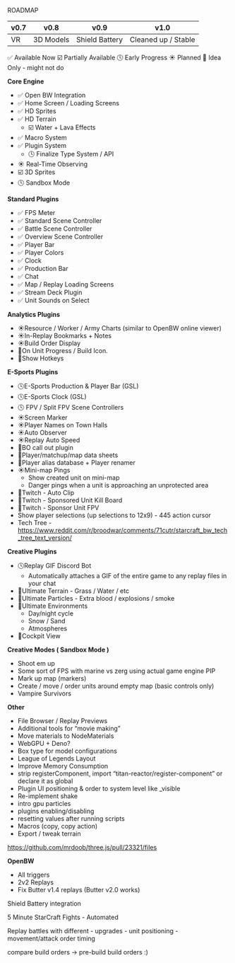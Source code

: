 
ROADMAP 

| v0.7 | v0.8      | v0.9           | v1.0 |
| ---- | --------- | -------------- | ---- |
| VR   | 3D Models | Shield Battery |  Cleaned up / Stable    |

✅ Available Now
☑️ Partially Available
🕓 Early Progress
☀️ Planned
🔅  Idea Only - might not do

**Core Engine**

- ✅ Open BW Integration
- ✅ Home Screen / Loading Screens
- ✅  HD Sprites
- ✅ HD Terrain
    - ☑️ Water + Lava Effects
- ✅ Macro System
- ✅ Plugin System
    - 🕓 Finalize Type System / API
- ☀️ Real-Time Observing
- ☑️ 3D Sprites
- 🕓 Sandbox Mode

**Standard Plugins**

- ✅ FPS Meter
- ✅ Standard Scene Controller
- ✅ Battle Scene Controller
- ✅ Overview Scene Controller
- ✅ Player Bar
- ✅ Player Colors
- ✅ Clock
- ✅ Production Bar
- ✅ Chat
- ✅ Map / Replay Loading Screens
- ✅ Stream Deck Plugin
- ✅ Unit Sounds on Select

**Analytics Plugins**

- ☀️Resource / Worker / Army Charts (similar to OpenBW online viewer)
- ☀️In-Replay Bookmarks + Notes
- ☀️Build Order Display
- 🔅On Unit Progress / Build Icon.
- 🔅Show Hotkeys

**E-Sports Plugins**

- 🕓E-Sports Production & Player Bar (GSL)
- 🕓E-Sports Clock (GSL)
- 🕓 FPV / Split FPV Scene Controllers
- ☀️Screen Marker
- ☀️Player Names on Town Halls
- ☀️Auto Observer
- ☀️Replay Auto Speed
- 🔅BO call out plugin
- 🔅Player/matchup/map data sheets
- 🔅Player alias database + Player renamer
- ☀️Mini-map Pings
    - Show created unit on mini-map
    - Danger pings when a unit is approaching an unprotected area
- 🔅Twitch - Auto Clip
- 🔅Twitch - Sponsored Unit Kill Board
- 🔅Twitch - Sponsor Unit FPV
- Show player selections (up selections to 12x9) - 445 action cursor
- Tech Tree - https://www.reddit.com/r/broodwar/comments/71cutr/starcraft_bw_tech_tree_text_version/

**Creative Plugins**

- 🕓Replay GIF Discord Bot
    - Automatically attaches a GIF of the entire game to any replay files in your chat
- 🔅Ultimate Terrain - Grass / Water / etc
- 🔅Ultimate Particles - Extra blood / explosions / smoke
- 🔅Ultimate Environments
    - Day/night cycle
    - Snow / Sand
    - Atmospheres
- 🔅Cockpit View

**Creative Modes ( Sandbox Mode )**

- Shoot em up
- Some sort of FPS with marine vs zerg using actual game engine PIP
- Mark up map (markers)
- Create / move / order units around empty map (basic controls only)
- Vampire Survivors

**Other**

- File Browser / Replay Previews
- Additional tools for “movie making”
- Move materials to NodeMaterials
- WebGPU + Deno?
- Box type for model configurations
- League of Legends Layout
- Improve Memory Consumption
- strip registerComponent, import “titan-reactor/register-component” or declare it as global
- Plugin UI positioning & order to system level like _visible
- Re-implement shake
- intro gpu particles
- plugins enabling/disabling
- resetting values after running scripts
- Macros (copy, copy action)
- Export / tweak terrain

https://github.com/mrdoob/three.js/pull/23321/files

**OpenBW**

- All triggers
- 2v2 Replays
- Fix Butter v1.4 replays (Butter v2.0 works)

Shield Battery integration

5 Minute StarCraft Fights - Automated

Replay battles with different
	- upgrades
	- unit positioning
	- movement/attack order timing

compare build orders -> pre-build build orders :)

